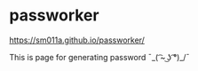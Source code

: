 # passworker

https://sm011a.github.io/passworker/

This is page for generating password ¯\_( ͡~ ͜ʖ ͡°)_/¯ 